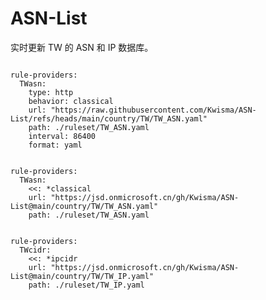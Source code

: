 
# ASN-List

实时更新 TW 的 ASN 和 IP 数据库。

<pre><code class="language-javascript">
rule-providers:
  TWasn:
    type: http
    behavior: classical
    url: "https://raw.githubusercontent.com/Kwisma/ASN-List/refs/heads/main/country/TW/TW_ASN.yaml"
    path: ./ruleset/TW_ASN.yaml
    interval: 86400
    format: yaml
</code></pre>

<pre><code class="language-javascript">
rule-providers:
  TWasn:
    <<: *classical
    url: "https://jsd.onmicrosoft.cn/gh/Kwisma/ASN-List@main/country/TW/TW_ASN.yaml"
    path: ./ruleset/TW_ASN.yaml
</code></pre>

<pre><code class="language-javascript">
rule-providers:
  TWcidr:
    <<: *ipcidr
    url: "https://jsd.onmicrosoft.cn/gh/Kwisma/ASN-List@main/country/TW/TW_IP.yaml"
    path: ./ruleset/TW_IP.yaml
</code></pre>
